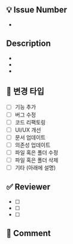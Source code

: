 ## 💡 Issue Number

<!-- 관련된 이슈가 있다면 작성해주세요. 없다면 "None" 이라고 작성해주세요.-->

-

## Description

<!-- 변경 사항을 간단하게 작성해주세요. -->

-
-
-

## 🔧 변경 타입

<!-- 해당하는 항목에 x를 표시해주세요 -->

- [ ] 기능 추가
- [ ] 버그 수정
- [ ] 코드 리팩토링
- [ ] UI/UX 개선
- [ ] 문서 업데이트
- [ ] 의존성 업데이트
- [ ] 파일 혹은 폴더 수정
- [ ] 파일 혹은 폴더 삭제
- [ ] 기타 (아래에 설명)

## ✅ Reviewer

<!-- 팀원들은 확인 후 체크해주세요.  -->

- [ ]
- [ ]
- [ ]

## 💬 Comment

<!-- 리뷰어가 알아야 할 추가 정보가 있다면 작성해주세요 -->
